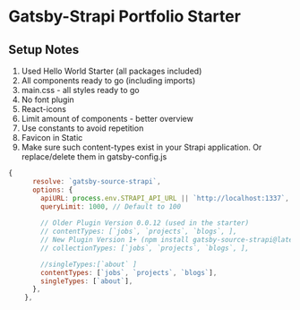 # Gatsby-Strapi Portfolio Starter

## Setup Notes

1. Used Hello World Starter (all packages included)
2. All components ready to go (including imports)
3. main.css - all styles ready to go
4. No font plugin
5. React-icons
6. Limit amount of components - better overview
7. Use constants to avoid repetition
8. Favicon in Static
9. Make sure such content-types exist in your Strapi application. Or replace/delete them in gatsby-config.js

```javascript
{
      resolve: `gatsby-source-strapi`,
      options: {
        apiURL: process.env.STRAPI_API_URL || `http://localhost:1337`,
        queryLimit: 1000, // Default to 100
        
        // Older Plugin Version 0.0.12 (used in the starter)
        // contentTypes: [`jobs`, `projects`, `blogs`, ],
        // New Plugin Version 1+ (npm install gatsby-source-strapi@latest)
        // collectionTypes: [`jobs`, `projects`, `blogs`, ],

        //singleTypes:[`about` ]
        contentTypes: [`jobs`, `projects`, `blogs`],
        singleTypes: [`about`],
      },
    },
```
